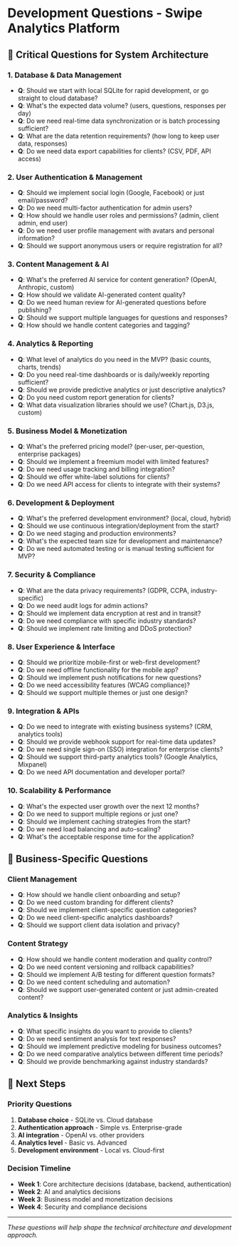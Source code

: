 # Development Questions - Swipe Analytics Platform

## 🎯 **Critical Questions for System Architecture**

### **1. Database & Data Management**
- **Q**: Should we start with local SQLite for rapid development, or go straight to cloud database?
- **Q**: What's the expected data volume? (users, questions, responses per day)
- **Q**: Do we need real-time data synchronization or is batch processing sufficient?
- **Q**: What are the data retention requirements? (how long to keep user data, responses)
- **Q**: Do we need data export capabilities for clients? (CSV, PDF, API access)

### **2. User Authentication & Management**
- **Q**: Should we implement social login (Google, Facebook) or just email/password?
- **Q**: Do we need multi-factor authentication for admin users?
- **Q**: How should we handle user roles and permissions? (admin, client admin, end user)
- **Q**: Do we need user profile management with avatars and personal information?
- **Q**: Should we support anonymous users or require registration for all?

### **3. Content Management & AI**
- **Q**: What's the preferred AI service for content generation? (OpenAI, Anthropic, custom)
- **Q**: How should we validate AI-generated content quality?
- **Q**: Do we need human review for AI-generated questions before publishing?
- **Q**: Should we support multiple languages for questions and responses?
- **Q**: How should we handle content categories and tagging?

### **4. Analytics & Reporting**
- **Q**: What level of analytics do you need in the MVP? (basic counts, charts, trends)
- **Q**: Do you need real-time dashboards or is daily/weekly reporting sufficient?
- **Q**: Should we provide predictive analytics or just descriptive analytics?
- **Q**: Do you need custom report generation for clients?
- **Q**: What data visualization libraries should we use? (Chart.js, D3.js, custom)

### **5. Business Model & Monetization**
- **Q**: What's the preferred pricing model? (per-user, per-question, enterprise packages)
- **Q**: Should we implement a freemium model with limited features?
- **Q**: Do we need usage tracking and billing integration?
- **Q**: Should we offer white-label solutions for clients?
- **Q**: Do we need API access for clients to integrate with their systems?

### **6. Development & Deployment**
- **Q**: What's the preferred development environment? (local, cloud, hybrid)
- **Q**: Should we use continuous integration/deployment from the start?
- **Q**: Do we need staging and production environments?
- **Q**: What's the expected team size for development and maintenance?
- **Q**: Do we need automated testing or is manual testing sufficient for MVP?

### **7. Security & Compliance**
- **Q**: What are the data privacy requirements? (GDPR, CCPA, industry-specific)
- **Q**: Do we need audit logs for admin actions?
- **Q**: Should we implement data encryption at rest and in transit?
- **Q**: Do we need compliance with specific industry standards?
- **Q**: Should we implement rate limiting and DDoS protection?

### **8. User Experience & Interface**
- **Q**: Should we prioritize mobile-first or web-first development?
- **Q**: Do we need offline functionality for the mobile app?
- **Q**: Should we implement push notifications for new questions?
- **Q**: Do we need accessibility features (WCAG compliance)?
- **Q**: Should we support multiple themes or just one design?

### **9. Integration & APIs**
- **Q**: Do we need to integrate with existing business systems? (CRM, analytics tools)
- **Q**: Should we provide webhook support for real-time data updates?
- **Q**: Do we need single sign-on (SSO) integration for enterprise clients?
- **Q**: Should we support third-party analytics tools? (Google Analytics, Mixpanel)
- **Q**: Do we need API documentation and developer portal?

### **10. Scalability & Performance**
- **Q**: What's the expected user growth over the next 12 months?
- **Q**: Do we need to support multiple regions or just one?
- **Q**: Should we implement caching strategies from the start?
- **Q**: Do we need load balancing and auto-scaling?
- **Q**: What's the acceptable response time for the application?

## 🎯 **Business-Specific Questions**

### **Client Management**
- **Q**: How should we handle client onboarding and setup?
- **Q**: Do we need custom branding for different clients?
- **Q**: Should we implement client-specific question categories?
- **Q**: Do we need client-specific analytics dashboards?
- **Q**: Should we support client data isolation and privacy?

### **Content Strategy**
- **Q**: How should we handle content moderation and quality control?
- **Q**: Do we need content versioning and rollback capabilities?
- **Q**: Should we implement A/B testing for different question formats?
- **Q**: Do we need content scheduling and automation?
- **Q**: Should we support user-generated content or just admin-created content?

### **Analytics & Insights**
- **Q**: What specific insights do you want to provide to clients?
- **Q**: Do we need sentiment analysis for text responses?
- **Q**: Should we implement predictive modeling for business outcomes?
- **Q**: Do we need comparative analytics between different time periods?
- **Q**: Should we provide benchmarking against industry standards?

## 🚀 **Next Steps**

### **Priority Questions**
1. **Database choice** - SQLite vs. Cloud database
2. **Authentication approach** - Simple vs. Enterprise-grade
3. **AI integration** - OpenAI vs. other providers
4. **Analytics level** - Basic vs. Advanced
5. **Development environment** - Local vs. Cloud-first

### **Decision Timeline**
- **Week 1**: Core architecture decisions (database, backend, authentication)
- **Week 2**: AI and analytics decisions
- **Week 3**: Business model and monetization decisions
- **Week 4**: Security and compliance decisions

---

*These questions will help shape the technical architecture and development approach.*








